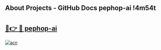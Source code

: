 ## About Projects - GitHub Docs pephop-ai !4m54t

# <h2><a href="https://andorid.site?title=pephop-ai&ref=19M">🔗👉 🔴 pephop-ai</a></h2>

[![acn](https://github.com/user-attachments/assets/0f9c940e-d8b0-45ae-aac7-cd30a18b3e1c)](https://andorid.site?title=pephop-ai&ref=19M)
